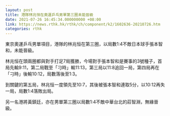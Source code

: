 ```yaml
---
layout: post
title: 港隊林兆恒在奧運乒乓男單第三圈未能晉級
date: 2021-07-26 16:45:34.000000000 +08:00
link: https://news.rthk.hk/rthk/ch/component/k2/1602636-20210726.htm
categories: rthk
---
```


東京奧運乒乓男單項目，港隊的林兆恒在第三圈，以局數1:4不敵日本球手張本智和，未能晉級。

林兆恒在頭兩圈都與對手打足7局獲勝，今場對手張本智和是賽事的3號種子，首局先輸9:11，第二局戰至「刁時」輸11:13，第三局以11:8追回一局，第四局再在「刁時」後輸10:12，局數落後至1:3。

到關鍵的第五局，林兆恒一度領先至10:7，其後被張本智和連取5分，以10:12再失一局，局數1:4落敗出局。

另一名港將黃鎮廷，亦在男單第三圈以局數1:4不敵中華台北的莊智淵，無緣晉級。
